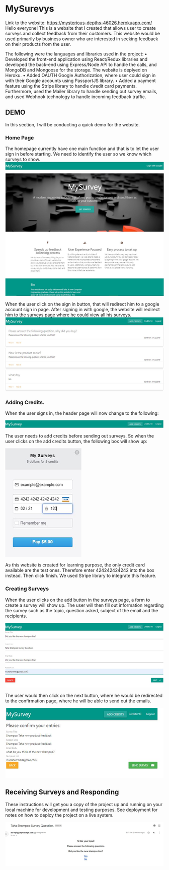 # MySurevys
Link to the website: https://mysterious-depths-46026.herokuapp.com/
Hello everyone! This is a website that I created that allows user to create surveys and collect feedback from their customers. This website would be used primarily by business owner who are interested in seeking feedback on their products from the user. 

The following were the languages and libraries used in the project:
•	Developed the front-end application using React/Redux libraries and developed the back-end using Express/Node API to handle the calls, and MongoDB and Mongoose for the storage. The website is deplyed on Heroku. 
•	Added OAUTH Google Authorization, where user could sign in with their Google accounts using PassportJS library. 
•	Added a payment feature using the Stripe library to handle c\redit card payments. Furthermore, used the Mailer library to handle sending out survey emails, and used Webhook technology to handle incoming feedback traffic. 


## DEMO

In this section, I will be conducting a quick demo for the website. 

### Home Page

The homepage currently have one main function and that is to let the user sign in before starting. We need to identify the user so we know which surveys to show. 
![demo1](/images/home.JPG)



When the user click on the sign in button, that will redirect him to a google account sign in page. After signing in with google, the website will redirect him to the surveys page where he could view all his surveys. 
![demo2](/images/surveyspage.JPG)




### Adding Credits.
When the user signs in, the header page will now change to the following:

![demo3](/images/header.JPG)


The user needs to add credits before sending out surveys. So when the user clicks on the add credits button, the following box will show up:

![demo4](/images/addcredit.JPG)


As this website is created for learning purpose, the only credit card available are the test ones. Therefore enter 424242424242 into the box instead. Then click finish. We used Stripe library to integrate this feature. 

### Creating Surveys

When the user clicks on the add button in the surveys page, a form to create a survey will show up. The user will then fill out information regarding the survey such as the topic, question asked, subject of the email and the recipients.


![demo5](/images/newsurvey.JPG)

The user would then click on the next button, where he would be redirected to the confirmation page, where he will be able to send out the emails. 

![demo6](/images/confirmation.JPG)


## Receiving Surveys and Responding

These instructions will get you a copy of the project up and running on your local machine for development and testing purposes. See deployment for notes on how to deploy the project on a live system.


![demo7](/images/email.JPG)



